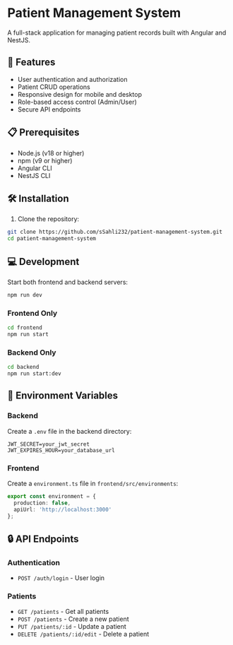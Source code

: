 # Patient Management System

A full-stack application for managing patient records built with Angular and NestJS.

## 🚀 Features

- User authentication and authorization
- Patient CRUD operations
- Responsive design for mobile and desktop
- Role-based access control (Admin/User)
- Secure API endpoints

## 📋 Prerequisites

- Node.js (v18 or higher)
- npm (v9 or higher)
- Angular CLI
- NestJS CLI

## 🛠 Installation

1. Clone the repository:
```bash
git clone https://github.com/sSahli232/patient-management-system.git
cd patient-management-system
```

## 💻 Development

Start both frontend and backend servers:
```bash
npm run dev
```

### Frontend Only
```bash
cd frontend
npm run start
```

### Backend Only
```bash
cd backend
npm run start:dev
```

## 🔑 Environment Variables

### Backend
Create a `.env` file in the backend directory:
```env
JWT_SECRET=your_jwt_secret
JWT_EXPIRES_HOUR=your_database_url
```

### Frontend
Create a `environment.ts` file in `frontend/src/environments`:
```typescript
export const environment = {
  production: false,
  apiUrl: 'http://localhost:3000'
};
```

## 🔒 API Endpoints

### Authentication
- `POST /auth/login` - User login

### Patients
- `GET /patients` - Get all patients
- `POST /patients` - Create a new patient
- `PUT /patients/:id` - Update a patient
- `DELETE /patients/:id/edit` - Delete a patient
